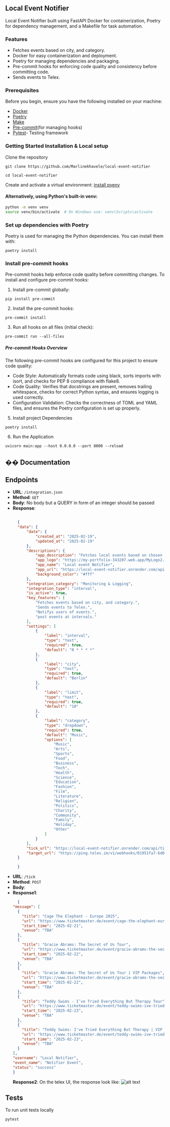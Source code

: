 ## Local  Event Notifier
Local  Event Notifier built using FastAPI  Docker for containerization, Poetry for dependency management, and a Makefile for task automation.

### Features
- Fetches events based on city, and category.
- Docker for easy containerization and deployment.
- Poetry for managing dependencies and packaging.
- Pre-commit hooks for enforcing code quality and consistency before committing code.
- Sends events to Telex.

### Prerequisites
Before you begin, ensure you have the following installed on your machine:

- [Docker](https://www.docker.com/)
- [Poetry ](https://python-poetry.org/)
- [Make](https://makefiletutorial.com/)
- [Pre-commit](https://pre-commit.com/)(for managing hooks)
- [Pytest](https://docs.pytest.org/en/stable/)- Testing framework

### Getting Started Installation & Local setup
Clone the repository
 ```shell
 git clone https://github.com/Marlinekhavele/local-event-notifier

 cd local-event-notifier
 ```
Create and activate a virtual environment: [install pyenv](https://github.com/pyenv/pyenv#installation)

#### Alternatively, using Python's built-in venv:
```bash
python -m venv venv
source venv/bin/activate  # On Windows use: venv\Scripts\activate
```

### Set up dependencies with Poetry
Poetry is used for managing the Python dependencies. You can install them with:
 ```shell
 poetry install
 ```

### Install pre-commit hooks
Pre-commit hooks help enforce code quality before committing changes.
To install and configure pre-commit hooks:
1. Install pre-commit globally:
 ```shell
pip install pre-commit
 ```
2. Install the pre-commit hooks:
 ```shell
 pre-commit install
 ```
3. Run all hooks on all files (initial check):
 ```shell
 pre-commit run --all-files
 ```
#####  Pre-commit Hooks Overview
The following pre-commit hooks are configured for this project to ensure code quality:
- Code Style: Automatically formats code using black, sorts imports with isort, and checks for PEP 8 compliance with flake8.
- Code Quality: Verifies that docstrings are present, removes trailing whitespace, checks for correct Python syntax, and ensures logging is used correctly.
- Configuration Validation: Checks the correctness of TOML and YAML files, and ensures the Poetry configuration is set up properly.
5. Install project  Dependencies
```shell
poetry install
 ```
6. Run the Application
```shell
uvicorn main:app --host 0.0.0.0 --port 8000 --reload
```
## �� Documentation

## Endpoints

- **URL**: `/integration.json`
- **Method**: `GET`
- **Body**: No body but a QUERY in form of an integer should be passed
- **Response**:
  ```json
    
    {
    "data": {
        "date": {
            "created_at": "2025-02-19",
            "updated_at": "2025-02-19"
        },
        "descriptions": {
            "app_description": "Fetches local events based on chosen city or location and posts updates on the Telex channel",
            "app_logo": "https://my-portfolio-343207.web.app/MyLogo2.png",
            "app_name": "Local event Notifier",
            "app_url": "https://local-event-notifier.onrender.com/api/integration.json",
            "background_color": "#fff"
        },
        "integration_category": "Monitoring & Logging",
        "integration_type": "interval",
        "is_active": true,
        "key_features": [
            "Fetches events based on city, and category.",
            "Sends events to Telex.",
            "Notifys users of events.",
            "post events at intervals."
        ],
        "settings": [
            {
                "label": "interval",
                "type": "text",
                "required": true,
                "default": "0 * * * *"
            },
            {
                "label": "city",
                "type": "text",
                "required": true,
                "default": "Berlin"
            },
            {
                "label": "limit",
                "type": "text",
                "required": true,
                "default": "10"
            },
            {
                "label": "category",
                "type": "dropdown",
                "required": true,
                "default": "Music",
                "options": [
                    "Music",
                    "Arts",
                    "Sports",
                    "Food",
                    "Business",
                    "Tech",
                    "Health",
                    "Science",
                    "Education",
                    "Fashion",
                    "Film",
                    "Literature",
                    "Religion",
                    "Politics",
                    "Charity",
                    "Community",
                    "Family",
                    "Holiday",
                    "Other"
                ]
            }
        ],
        "tick_url": "https://local-event-notifier.onrender.com/api/tick",
        "target_url": "https://ping.telex.im/v1/webhooks/01951fa7-6d0e-753d-ba67-e9ea376bcce4"
    }

    }
  ```
- **URL**: `/tick` 
- **Method**: `POST`
- **Body**: 
- **Response1**:
  ```json
    {
  "message": [
    {
      "title": "Cage The Elephant - Europe 2025",
      "url": "https://www.ticketmaster.de/event/cage-the-elephant-europe-2025-tickets/1476430159?language=en-us",
      "start_time": "2025-02-21",
      "venue": "TBA"
    },
    {
      "title": "Gracie Abrams: The Secret of Us Tour",
      "url": "https://www.ticketmaster.de/event/gracie-abrams-the-secret-of-us-tour-tickets/548575?language=en-us",
      "start_time": "2025-02-22",
      "venue": "TBA"
    },
    {
      "title": "Gracie Abrams: The Secret of Us Tour | VIP Packages",
      "url": "https://www.ticketmaster.de/event/gracie-abrams-the-secret-of-us-tour-%7C-vip-packages-tickets/548693?language=en-us",
      "start_time": "2025-02-22",
      "venue": "TBA"
    },
    {
      "title": "Teddy Swims - I’ve Tried Everything But Therapy Tour",
      "url": "https://www.ticketmaster.de/event/teddy-swims-ive-tried-everything-but-therapy-tour-tickets/552817?language=en-us",
      "start_time": "2025-02-23",
      "venue": "TBA"
    },
    {
      "title": "Teddy Swims: I've Tried Everything But Therapy | VIP Tour Package",
      "url": "https://www.ticketmaster.de/event/teddy-swims-ive-tried-everything-but-therapy-%7C-vip-tour-package-tickets/552893?language=en-us",
      "start_time": "2025-02-23",
      "venue": "TBA"
    }
  ],
  "username": "Local Notifier",
  "event_name": "Notifier Event",
  "status": "success"
  }
  ```
  **Response2**: On  the telex  UI, the response look like:
  ![alt text](<Screenshot 2025-02-21 at 17.16.04.png>)

## Tests
To run  unit tests locally
```shell
pytest
```